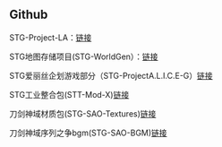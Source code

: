 ## Github
STG-Project-LA：[链接](https://github.com/STG-Open-Source-Organization/STG-Project-LA "链接title文本")  

STG地图存储项目(STG-WorldGen）：[链接](https://github.com/STG-Open-Source-Organization/STG-WorldGen "链接title文本")  

STG爱丽丝企划游戏部分（STG-ProjectA.L.I.C.E-G）[链接](https://github.com/STG-Open-Source-Organization/STG-ProjectA.L.I.C.E-G "链接title文本")    

STG工业整合包(STT-Mod-X)[链接](https://github.com/STG-Open-Source-Organization/STT-Mod-X "链接title文本")  

刀剑神域材质包(STG-SAO-Textures)[链接](https://github.com/STG-Open-Source-Organization/STG-SAO-Textures/tree/%E5%88%80%E5%89%91%E7%A5%9E%E5%9F%9F%E6%9D%90%E8%B4%A8%E5%8C%85BE "链接title文本")   

刀剑神域序列之争bgm(STG-SAO-BGM)[链接](https://github.com/STG-Open-Source-Organization/STG-SAO-BGM "链接title文本")  
